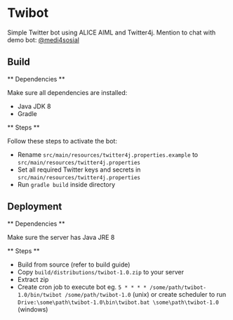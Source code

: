 # Twibot

Simple Twitter bot using ALICE AIML and Twitter4j. Mention to chat with demo bot: [@medi4sosial](https://twitter.com/medi4sosial)

## Build

** Dependencies **

Make sure all dependencies are installed:
* Java JDK 8
* Gradle

** Steps **

Follow these steps to activate the bot:
* Rename `src/main/resources/twitter4j.properties.example` to `src/main/resources/twitter4j.properties`
* Set all required Twitter keys and secrets in `src/main/resources/twitter4j.properties`
* Run `gradle build` inside directory

## Deployment

** Dependencies **

Make sure the server has Java JRE 8

** Steps **

* Build from source (refer to build guide)
* Copy `build/distributions/twibot-1.0.zip` to your server
* Extract zip
* Create cron job to execute bot eg. `5 * * * * /some/path/twibot-1.0/bin/twibot /some/path/twibot-1.0` (unix) or create scheduler to run `Drive:\some\path\twibot-1.0\bin\twibot.bat \some\path\twibot-1.0` (windows) 
